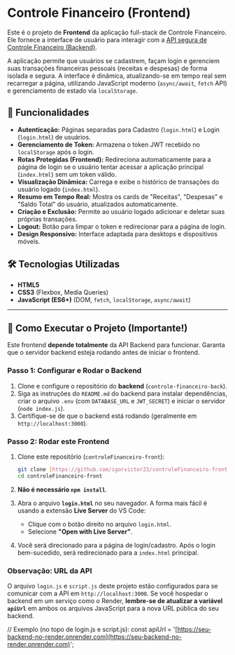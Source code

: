 # Controle Financeiro (Frontend)

Este é o projeto de **Frontend** da aplicação full-stack de Controle Financeiro. Ele fornece a interface de usuário para interagir com a [API segura de Controle Financeiro (Backend)](https://github.com/igorvictor23/controle-financeiro-back).

A aplicação permite que usuários se cadastrem, façam login e gerenciem suas transações financeiras pessoais (receitas e despesas) de forma isolada e segura. A interface é dinâmica, atualizando-se em tempo real sem recarregar a página, utilizando JavaScript moderno (`async/await`, `fetch` API) e gerenciamento de estado via `localStorage`.

## 🚀 Funcionalidades

* **Autenticação:** Páginas separadas para Cadastro (`login.html`) e Login (`login.html`) de usuários.
* **Gerenciamento de Token:** Armazena o token JWT recebido no `localStorage` após o login.
* **Rotas Protegidas (Frontend):** Redireciona automaticamente para a página de login se o usuário tentar acessar a aplicação principal (`index.html`) sem um token válido.
* **Visualização Dinâmica:** Carrega e exibe o histórico de transações do usuário logado (`index.html`).
* **Resumo em Tempo Real:** Mostra os cards de "Receitas", "Despesas" e "Saldo Total" do usuário, atualizados automaticamente.
* **Criação e Exclusão:** Permite ao usuário logado adicionar e deletar suas próprias transações.
* **Logout:** Botão para limpar o token e redirecionar para a página de login.
* **Design Responsivo:** Interface adaptada para desktops e dispositivos móveis.

## 🛠️ Tecnologias Utilizadas

* **HTML5**
* **CSS3** (Flexbox, Media Queries)
* **JavaScript (ES6+)** (DOM, `fetch`, `localStorage`, `async/await`)

---

## 🚦 Como Executar o Projeto (Importante!)

Este frontend **depende totalmente** da API Backend para funcionar. Garanta que o servidor backend esteja rodando antes de iniciar o frontend.

### Passo 1: Configurar e Rodar o Backend

1.  Clone e configure o repositório do **backend** (`controle-financeiro-back`).
2.  Siga as instruções do `README.md` do backend para instalar dependências, criar o arquivo `.env` (com `DATABASE_URL` e `JWT_SECRET`) e iniciar o servidor (`node index.js`).
3.  Certifique-se de que o backend está rodando (geralmente em `http://localhost:3000`).

### Passo 2: Rodar este Frontend

1.  Clone este repositório (`controleFinanceiro-front`):
    ```bash
    git clone [https://github.com/igorvictor23/controleFinanceiro-front.git](https://github.com/igorvictor23/controleFinanceiro-front.git)
    cd controleFinanceiro-front
    ```
2.  **Não é necessário `npm install`**.

3.  Abra o arquivo **`login.html`** no seu navegador. A forma mais fácil é usando a extensão **Live Server** do VS Code:
    * Clique com o botão direito no arquivo `login.html`.
    * Selecione **"Open with Live Server"**.

4.  Você será direcionado para a página de login/cadastro. Após o login bem-sucedido, será redirecionado para a `index.html` principal.

### Observação: URL da API

O arquivo `login.js` e `script.js` deste projeto estão configurados para se comunicar com a API em `http://localhost:3000`. Se você hospedar o backend em um serviço como o Render, **lembre-se de atualizar a variável `apiUrl`** em ambos os arquivos JavaScript para a nova URL pública do seu backend.


// Exemplo (no topo de login.js e script.js):
const apiUrl = '[https://seu-backend-no-render.onrender.com](https://seu-backend-no-render.onrender.com)';